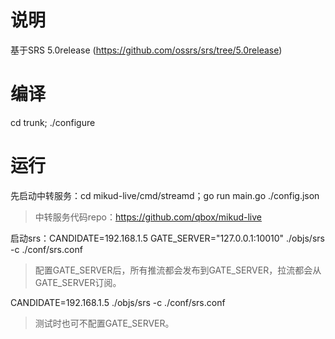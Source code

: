 # 说明
基于SRS 5.0release (https://github.com/ossrs/srs/tree/5.0release)

# 编译
cd trunk; ./configure

# 运行
先启动中转服务：cd mikud-live/cmd/streamd；go run main.go ./config.json
> 中转服务代码repo：https://github.com/qbox/mikud-live

启动srs：CANDIDATE=192.168.1.5 GATE_SERVER="127.0.0.1:10010" ./objs/srs -c ./conf/srs.conf
> 配置GATE_SERVER后，所有推流都会发布到GATE_SERVER，拉流都会从GATE_SERVER订阅。

CANDIDATE=192.168.1.5 ./objs/srs -c ./conf/srs.conf
> 测试时也可不配置GATE_SERVER。


